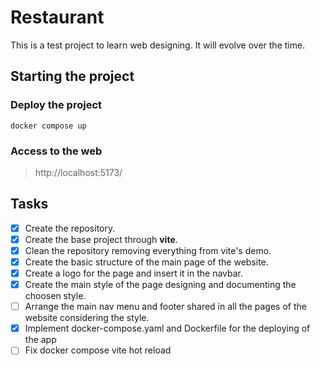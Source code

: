 # Restaurant
This is a test project to learn web designing. It will evolve over the time.
## Starting the project
### Deploy the project
`docker compose up`
### Access to the web
> http://localhost:5173/

## Tasks
- [X] Create the repository.
- [X] Create the base project through **vite**.
- [X] Clean the repository removing everything from vite's demo.
- [X] Create the basic structure of the main page of the website.
- [X] Create a logo for the page and insert it in the navbar.
- [X] Create the main style of the page designing and documenting the choosen style.
- [ ] Arrange the main nav menu and footer shared in all the pages of the website considering the style.
- [X] Implement docker-compose.yaml and Dockerfile for the deploying of the app
- [ ] Fix docker compose vite hot reload
